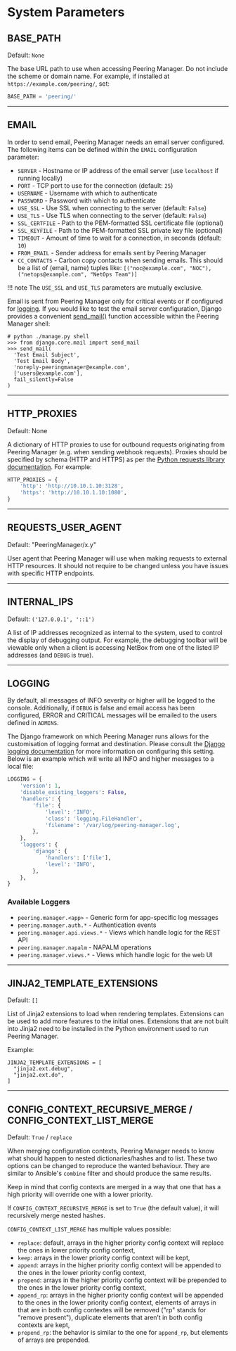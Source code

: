 # System Parameters

## BASE_PATH

Default: `None`

The base URL path to use when accessing Peering Manager. Do not include the
scheme or domain name. For example, if installed at
`https://example.com/peering/`, set:

```python
BASE_PATH = 'peering/'
```

---

## EMAIL

In order to send email, Peering Manager needs an email server configured. The
following items can be defined within the `EMAIL` configuration parameter:

* `SERVER` - Hostname or IP address of the email server
  (use `localhost` if running locally)
* `PORT` - TCP port to use for the connection (default: `25`)
* `USERNAME` - Username with which to authenticate
* `PASSWORD` - Password with which to authenticate
* `USE_SSL` - Use SSL when connecting to the server (default: `False`)
* `USE_TLS` - Use TLS when connecting to the server (default: `False`)
* `SSL_CERTFILE` - Path to the PEM-formatted SSL certificate file (optional)
* `SSL_KEYFILE` - Path to the PEM-formatted SSL private key file (optional)
* `TIMEOUT` - Amount of time to wait for a connection, in seconds
  (default: `10`)
* `FROM_EMAIL` - Sender address for emails sent by Peering Manager
* `CC_CONTACTS` - Carbon copy contacts when sending emails. This should be a
  list of (email, name) tuples like:
  `[("noc@example.com", "NOC"), ("netops@example.com", "NetOps Team")]`

!!! note
    The `USE_SSL` and `USE_TLS` parameters are mutually exclusive.

Email is sent from Peering Manager only for critical events or if configured
for [logging](#logging). If you would like to test the email server
configuration, Django provides a convenient
[send_mail()](https://docs.djangoproject.com/en/stable/topics/email/#send-mail)
function accessible within the Peering Manager shell:

```no-highlight
# python ./manage.py shell
>>> from django.core.mail import send_mail
>>> send_mail(
  'Test Email Subject',
  'Test Email Body',
  'noreply-peeringmanager@example.com',
  ['users@example.com'],
  fail_silently=False
)
```

---

## HTTP_PROXIES

Default: None

A dictionary of HTTP proxies to use for outbound requests originating from
Peering Manager (e.g. when sending webhook requests). Proxies should be
specified by schema (HTTP and HTTPS) as per the
[Python requests library documentation](https://requests.readthedocs.io/en/latest/user/advanced/#proxies).
For example:

```python
HTTP_PROXIES = {
    'http': 'http://10.10.1.10:3128',
    'https': 'http://10.10.1.10:1080',
}
```

---

## REQUESTS_USER_AGENT

Default: "PeeringManager/x.y"

User agent that Peering Manager will use when making requests to external
HTTP resources. It should not require to be changed unless you have issues
with specific HTTP endpoints.

---

## INTERNAL_IPS

Default: `('127.0.0.1', '::1')`

A list of IP addresses recognized as internal to the system, used to control
the display of debugging output. For example, the debugging toolbar will be
viewable only when a client is accessing NetBox from one of the listed IP
addresses (and `DEBUG` is true).

---

## LOGGING

By default, all messages of INFO severity or higher will be logged to the
console. Additionally, if `DEBUG` is false and email access has been
configured, ERROR and CRITICAL messages will be emailed to the users defined
in `ADMINS`.

The Django framework on which Peering Manager runs allows for the
customisation of logging format and destination. Please consult the
[Django logging documentation](https://docs.djangoproject.com/en/stable/topics/logging/)
for more information on configuring this setting. Below is an example which
will write all INFO and higher messages to a local file:

```python
LOGGING = {
    'version': 1,
    'disable_existing_loggers': False,
    'handlers': {
        'file': {
            'level': 'INFO',
            'class': 'logging.FileHandler',
            'filename': '/var/log/peering-manager.log',
        },
    },
    'loggers': {
        'django': {
            'handlers': ['file'],
            'level': 'INFO',
        },
    },
}
```

### Available Loggers

* `peering.manager.<app>` - Generic form for app-specific log messages
* `peering.manager.auth.*` - Authentication events
* `peering.manager.api.views.*` - Views which handle logic for the REST API
* `peering.manager.napalm` - NAPALM operations
* `peering.manager.views.*` - Views which handle logic for the web UI

---

## JINJA2_TEMPLATE_EXTENSIONS

Default: `[]`

List of Jinja2 extensions to load when rendering templates. Extensions can be
used to add more features to the initial ones. Extensions that are not built
into Jinja2 need to be installed in the Python environment used to run Peering
Manager.

Example:

```no-highlight
JINJA2_TEMPLATE_EXTENSIONS = [
  "jinja2.ext.debug",
  "jinja2.ext.do",
]
```

---

## CONFIG_CONTEXT_RECURSIVE_MERGE / CONFIG_CONTEXT_LIST_MERGE

Default: `True` / `replace`

When merging configuration contexts, Peering Manager needs to know what should
happen to nested dictionaries/hashes and to list. These two options can be
changed to reproduce the wanted behaviour. They are similar to Ansible's
`combine` filter and should produce the same results.

Keep in mind that config contexts are merged in a way that one that has a high
priority will override one with a lower priority.

If `CONFIG_CONTEXT_RECURSIVE_MERGE` is set to `True` (the default value), it
will recursively merge nested hashes.

`CONFIG_CONTEXT_LIST_MERGE` has multiple values possible:
* `replace`: default, arrays in the higher priority config context will
  replace the ones in lower priority config context,
* `keep`: arrays in the lower priority config context will be kept,
* `append`: arrays in the higher priority config context will be appended to
  the ones in the lower priority config context,
* `prepend`: arrays in the higher priority config context will be prepended to
  the ones in the lower priority config context,
* `append_rp`: arrays in the higher priority config context will be appended
  to the ones in the lower priority config context, elements of arrays in that
  are in both config contextes will be removed ("rp" stands for "remove
  present"), duplicate elements that aren’t in both config contexts are kept,
* `prepend_rp`: the behavior is similar to the one for `append_rp`, but
  elements of arrays are prepended.
